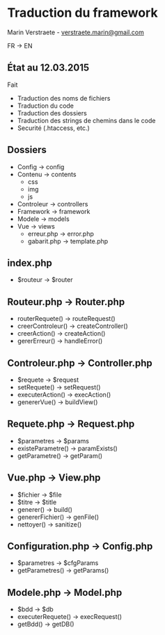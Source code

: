 # Traduction du framework
Marin Verstraete - <verstraete.marin@gmail.com>

FR -> EN

## État au 12.03.2015

Fait
* Traduction des noms de fichiers
* Traduction du code
* Traduction des dossiers
* Traduction des strings de chemins dans le code
* Securité (.htaccess, etc.)

## Dossiers
* Config -> config
* Contenu -> contents
  * css
  * img
  * js
* Controleur -> controllers
* Framework -> framework
* Modele -> models
* Vue -> views
  * erreur.php -> error.php
  * gabarit.php -> template.php

## index.php
* $routeur -> $router

## Routeur.php -> Router.php
* routerRequete() -> routeRequest()
* creerControleur() -> createController()
* creerAction() -> createAction()
* gererErreur() -> handleError()

## Controleur.php -> Controller.php
* $requete -> $request
* setRequete() -> setRequest()
* executerAction() -> execAction()
* genererVue() -> buildView()

## Requete.php -> Request.php
* $parametres -> $params
* existeParametre() -> paramExists()
* getParametre() -> getParam()

## Vue.php -> View.php
* $fichier -> $file
* $titre -> $title
* generer() -> build()
* genererFichier() -> genFile()
* nettoyer() -> sanitize()

## Configuration.php -> Config.php
* $parametres -> $cfgParams
* getParametres() -> getParams()

## Modele.php -> Model.php
* $bdd -> $db
* executerRequete() -> execRequest()
* getBdd() -> getDB()
